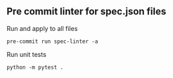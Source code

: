 ## Pre commit linter for spec.json files

Run and apply to all files

`pre-commit run spec-linter -a`

Run unit tests

`python -m pytest .`
